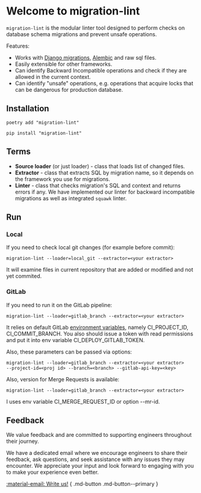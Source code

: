 # Welcome to **migration-lint**

`migration-lint` is the modular linter tool designed
to perform checks on database schema migrations
and prevent unsafe operations.

Features:

- Works with [Django migrations](https://docs.djangoproject.com/en/5.1/topics/migrations/),
  [Alembic](https://alembic.sqlalchemy.org/en/latest/) and raw sql files.
- Easily extensible for other frameworks.
- Can identify Backward Incompatible operations
  and check if they are allowed in the current context.
- Can identify "unsafe" operations, e.g. operations that acquire locks
  that can be dangerous for production database.

## Installation

```shell linenums="0"
poetry add "migration-lint"
```

```shell linenums="0"
pip install "migration-lint"
```

## Terms

- **Source loader** (or just loader) - class that loads list of changed files.
- **Extractor** - class that extracts SQL by migration name,
  so it depends on the framework you use for migrations.
- **Linter** - class that checks migration's SQL and context
  and returns errors if any. We have implemented our linter
  for backward incompatible migrations as well as integrated `squawk` linter.

## Run

### Local

If you need to check local git changes (for example before commit):

```shell linenums="0"
migration-lint --loader=local_git --extractor=<your extractor>
```

It will examine files in current repository that are added or modified
and not yet commited.

### GitLab

If you need to run it on the GitLab pipeline:

```shell linenums="0"
migration-lint --loader=gitlab_branch --extractor=<your extractor>
```

It relies on default GitLab [environment variables](https://docs.gitlab.com/ee/ci/variables/predefined_variables.html),
namely CI_PROJECT_ID, CI_COMMIT_BRANCH.
You also should issue a token with read permissions
and put it into env variable CI_DEPLOY_GITLAB_TOKEN.

Also, these parameters can be passed via options:

```shell linenums="0"
migration-lint --loader=gitlab_branch --extractor=<your extractor>
--project-id=<proj id> --branch=<branch> --gitlab-api-key=<key>
```

Also, version for Merge Requests is available:

```shell linenums="0"
migration-lint --loader=gitlab_branch --extractor=<your extractor>
```

I uses env variable CI_MERGE_REQUEST_ID or option --mr-id.

## Feedback

We value feedback and are committed to supporting engineers throughout
their journey.

We have a dedicated email where we encourage engineers to share their feedback,
ask questions, and seek assistance with any issues they may encounter.
We appreciate your input and look forward to engaging with you
to make your experience even better.

[:material-email: Write us!](mailto:migration-lint-team@pandadoc.com)
{ .md-button .md-button--primary }
